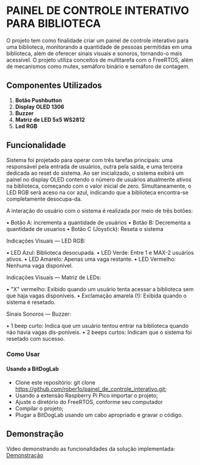 # PAINEL DE CONTROLE INTERATIVO PARA BIBLIOTECA

O projeto tem como finalidade criar um painel de controle interativo para uma biblioteca, monitorando a quantidade de pessoas permitidas em uma biblioteca, além de oferecer sinais visuais e sonoros, tornando-o mais acessível. O projeto utiliza conceitos de multitarefa com o FreeRTOS, além de mecanismos como mutex, semáforo binário e semáforo de contagem.

## Componentes Utilizados


1. **Botão Pushbutton**
2. **Display OLED 1306**
3. **Buzzer**
4. **Matriz de LED 5x5 WS2812** 
5. **Led RGB**

## Funcionalidade

Sistema foi projetado para operar com três tarefas principais: uma responsável pela entrada de usuários, outra pela saída, e uma terceira dedicada ao reset do sistema.
Ao ser inicializado, o sistema exibirá um painel no display OLED contendo o número de usuários atualmente ativos na biblioteca, começando com o valor inicial de zero. Simultaneamente, o LED RGB será aceso na cor azul, indicando que a biblioteca encontra-se completamente desocupa-da.


A interação do usuário com o sistema é realizada por meio de três botões:

•	Botão A: incrementa a quantidade de usuários
•	Botão B: Decrementa a quantidade de usuarios
•	Botão C (Joystick): Reseta o sistema

Indicações Visuais — LED RGB:

•	LED Azul: Biblioteca desocupada.
•	LED Verde: Entre 1 e MAX-2 usuários ativos.
•	LED Amarelo: Apenas uma vaga restante.
•	LED Vermelho: Nenhuma vaga disponível.


Indicações Visuais — Matriz de LEDs:

•	"X" vermelho: Exibido quando um usuário tenta acessar a biblioteca sem que haja vagas disponíveis.
•	Exclamação amarela (!): Exibida quando o sistema é resetado.

Sinais Sonoros — Buzzer:

•	1 beep curto: Indica que um usuário tentou entrar na biblioteca quando não havia vagas dis-poníveis.
•	2 beeps curtos: Indicam que o sistema foi resetado com sucesso.


### Como Usar

#### Usando a BitDogLab

- Clone este repositório: git clone https://github.com/rober1o/painel_de_controle_interativo.git;
- Usando a extensão Raspberry Pi Pico importar o projeto;
- Ajuste o diretório do FreeRTOS, conforme seu computador
- Compilar o projeto;
- Plugar a BitDogLab usando um cabo apropriado e gravar o código.

## Demonstração

Vídeo demonstrando as funcionalidades da solução implementada: [Demonstração](https://youtu.be/oydrCpP6KTw)
